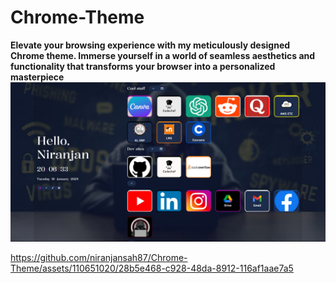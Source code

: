 # Chrome-Theme

**Elevate your browsing experience with my meticulously designed Chrome theme. Immerse yourself in a world of seamless aesthetics and functionality that transforms your browser into a personalized masterpiece**
<a><img src="photo_2024-01-16_21-10-39.jpg"></a>





https://github.com/niranjansah87/Chrome-Theme/assets/110651020/28b5e468-c928-48da-8912-116af1aae7a5



